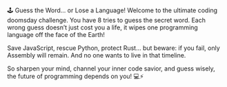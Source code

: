 🕹 Guess the Word… or Lose a Language!
Welcome to the ultimate coding doomsday challenge. You have 8 tries to guess the secret word. Each wrong guess doesn’t just cost you a life, it wipes one programming language off the face of the Earth!

Save JavaScript, rescue Python, protect Rust… but beware: if you fail, only Assembly will remain. And no one wants to live in that timeline.

So sharpen your mind, channel your inner code savior, and guess wisely, the future of programming depends on you! 💻⚡
